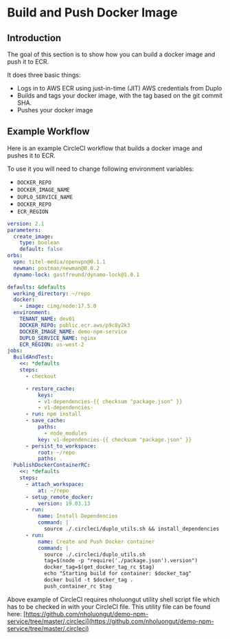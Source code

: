 # Build and Push Docker Image

## Introduction

The goal of this section is to show how you can build a docker image and push it to ECR.

It does three basic things:

* Logs in to AWS ECR using just-in-time (JIT) AWS credentials from Duplo
* Builds and tags your docker image, with the tag based on the git commit SHA.
* Pushes your docker image

## Example Workflow

Here is an example CircleCI workflow that builds a docker image and pushes it to ECR.

To use it you will need to change following environment variables:

* `DOCKER_REPO`
* `DOCKER_IMAGE_NAME`
* `DUPLO_SERVICE_NAME`
* `DOCKER_REPO`
* `ECR_REGION`

```yaml
version: 2.1
parameters:
  create_image:
    type: boolean
    default: false
orbs: 
  vpn: titel-media/openvpn@0.1.1
  newman: postman/newman@0.0.2
  dynamo-lock: gastfreund/dynamo-lock@1.0.1

defaults: &defaults
  working_directory: ~/repo
  docker:
    - image: cimg/node:17.5.0
  environment:
    TENANT_NAME: dev01
    DOCKER_REPO: public.ecr.aws/p9c8y2k3
    DOCKER_IMAGE_NAME: demo-npm-service
    DUPLO_SERVICE_NAME: nginx
    ECR_REGION: us-west-2
jobs:
  BuildAndTest:
    <<: *defaults
    steps:
      - checkout

      - restore_cache:
          keys:
          - v1-dependencies-{{ checksum "package.json" }}
          - v1-dependencies-
      - run: npm install
      - save_cache:
          paths:
            - node_modules
          key: v1-dependencies-{{ checksum "package.json" }}
      - persist_to_workspace:
          root: ~/repo
          paths: .
  PublishDockerContainerRC:
    <<: *defaults
    steps:
      - attach_workspace:
          at: ~/repo
      - setup_remote_docker:
          version: 19.03.13
      - run:
          name: Install Dependencies
          command: |
            source ./.circleci/duplo_utils.sh && install_dependencies
      - run:
          name: Create and Push Docker container
          command: |
            source ./.circleci/duplo_utils.sh
            tag=$(node -p "require('./package.json').version")
            docker_tag=$(get_docker_tag_rc $tag)
            echo "Starting build for container: $docker_tag"
            docker build -t $docker_tag . 
            push_container_rc $tag
```

Above example of CircleCI requires nholuongut utility shell script file which has to be checked in with your CircleCI file. This utility file can be found here: [https://github.com/nholuongut/demo-npm-service/tree/master/.circleci](https://github.com/nholuongut/demo-npm-service/tree/master/.circleci)
